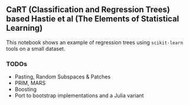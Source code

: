 ## CaRT (Classification and Regression Trees) based Hastie et al (The Elements of Statistical Learning)

This notebook shows an example of regression trees using `scikit-learn` tools on a small dataset.

### TODOs
- Pasting, Random Subspaces & Patches
- PRIM, MARS
- Boosting
- Port to bootstrap implementations and a Julia variant
